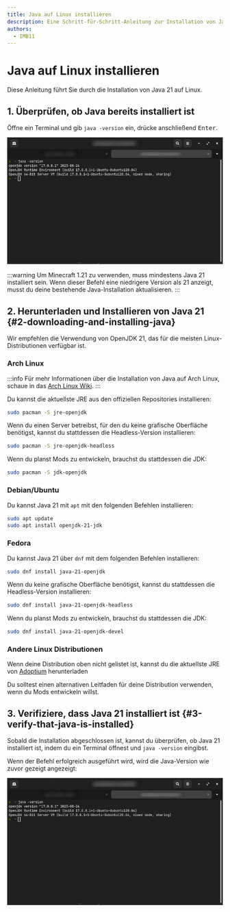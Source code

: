 ```yaml
---
title: Java auf Linux installieren
description: Eine Schritt-für-Schritt-Anleitung zur Installation von Java auf Linux.
authors:
  - IMB11
---
```


# Java auf Linux installieren

Diese Anleitung führt Sie durch die Installation von Java 21 auf Linux.

## 1. Überprüfen, ob Java bereits installiert ist

Öffne ein Terminal und gib `java -version` ein, drücke anschließend <kbd>Enter</kbd>.

![Kommandozeile mit "java -version"](/assets/players/installing-java/linux-java-version.png)

:::warning
Um Minecraft 1.21 zu verwenden, muss mindestens Java 21 installiert sein. Wenn dieser Befehl eine niedrigere Version als 21 anzeigt, musst du deine bestehende Java-Installation aktualisieren.
:::

## 2. Herunterladen und Installieren von Java 21 {#2-downloading-and-installing-java}

Wir empfehlen die Verwendung von OpenJDK 21, das für die meisten Linux-Distributionen verfügbar ist.

### Arch Linux

:::info
Für mehr Informationen über die Installation von Java auf Arch Linux, schaue in das [Arch Linux Wiki](https://wiki.archlinux.org/title/Java).
:::

Du kannst die aktuellste JRE aus den offiziellen Repositories installieren:

```sh
sudo pacman -S jre-openjdk
```

Wenn du einen Server betreibst, für den du keine grafische Oberfläche benötigst, kannst du stattdessen die Headless-Version installieren:

```sh
sudo pacman -S jre-openjdk-headless
```

Wenn du planst Mods zu entwickeln, brauchst du stattdessen die JDK:

```sh
sudo pacman -S jdk-openjdk
```

### Debian/Ubuntu

Du kannst Java 21 mit `apt` mit den folgenden Befehlen installieren:

```sh
sudo apt update
sudo apt install openjdk-21-jdk
```

### Fedora

Du kannst Java 21 über `dnf` mit dem folgenden Befehlen installieren:

```sh
sudo dnf install java-21-openjdk
```

Wenn du keine grafische Oberfläche benötigst, kannst du stattdessen die Headless-Version installieren:

```sh
sudo dnf install java-21-openjdk-headless
```

Wenn du planst Mods zu entwickeln, brauchst du stattdessen die JDK:

```sh
sudo dnf install java-21-openjdk-devel
```

### Andere Linux Distributionen

Wenn deine Distribution oben nicht gelistet ist, kannst du die aktuellste JRE von [Adoptium](https://adoptium.net/temurin/) herunterladen

Du solltest einen alternativen Leitfaden für deine Distribution verwenden, wenn du Mods entwickeln willst.

## 3. Verifiziere, dass Java 21 installiert ist {#3-verify-that-java-is-installed}

Sobald die Installation abgeschlossen ist, kannst du überprüfen, ob Java 21 installiert ist, indem du ein Terminal öffnest und `java -version` eingibst.

Wenn der Befehl erfolgreich ausgeführt wird, wird die Java-Version wie zuvor gezeigt angezeigt:

![Kommandozeile mit "java -version"](/assets/players/installing-java/linux-java-version.png)
